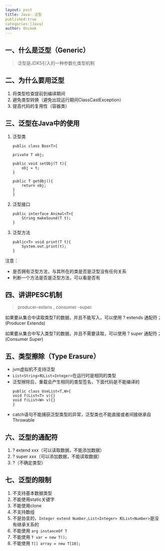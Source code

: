 ```yaml
---
layout: post
title: Java--泛型
published:true
categories:[Java]
author: Onceok
---
```



## 一、什么是泛型（Generic） ##
> 泛型是JDK5引入的一种参数化类型机制

## 二、为什么要用泛型 ##
1. 将类型检查提前到编译期间
2. 避免类型转换（避免出现运行期间ClassCastException）
3. 提高代码的复用性（容器类）

## 三、泛型在Java中的使用 ##
1. 泛型类

    ```
	public class Box<T>{

	private T obj;

	public void setObj(T t){
		obj = t;	
	}

	public T getObj(){
		return obj;
	}
	}	

2. 泛型接口
	```
	public interface Animal<T>{
		String makeSound(T t);
	}
3. 泛型方法
	```
	public<T> void print(T t){
		System.out.print(t);
	}
注意：
- 是否拥有泛型方法，与其所在的类是否是泛型没有任何关系
- 判断一个方法是否是泛型方法，可以看是否有<T>
## 四、讲讲PESC机制 ##


> producer-extens , consumer -super.

如果要从集合中读取类型T的数据，并且不能写入，可以使用 ? extends 通配符；(Producer Extends)

如果要从集合中写入类型T的数据，并且不需要读取，可以使用 ? super 通配符；(Consumer Super)

## 五、类型擦除（Type Erasure） ##

- jvm虚拟机不支持泛型
- `List<String>和List<Integer>`在运行时是相同的类型
-	泛型擦除后，重载会产生相同的类型签名，下面代码是不能编译的
	 ``` 
	public class UseList<T,W>{
	void f(List<T> v){}
	void f(List<W> v){}
	}
- catch语句不能捕获泛型类型的异常，泛型类也不能直接或者间接继承自Throwable   
## 六、泛型的通配符 ##
1. ? extend xxx（可以读取数据，不能添加数据）
2. ? super xxx（可以添加数据，不能读取数据）
3. ?（不确定类型）

## 七、泛型的限制 ##
1. 不支持基本数据类型
2. 不能使用static关键字
4. 不能使用clone
5. 不支持数组
6. 不是协变的，`Integer extend Number,List<Integer> 和List<Number>`是没有继承关系的
7. 不能使用 `arg instanceOf T`
8. 不能使用 `T var = new T();`
9. 不能使用 `T[] array = new T[10];`